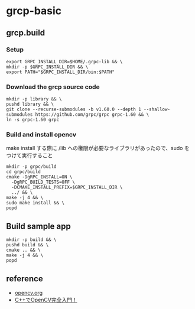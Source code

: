 # grcp-basic

## grcp.build

### Setup

```
export GRPC_INSTALL_DIR=$HOME/.grpc-lib && \
mkdir -p $GRPC_INSTALL_DIR && \
export PATH="$GRPC_INSTALL_DIR/bin:$PATH"
```

### Download the grcp source code

```
mkdir -p library && \
pushd library && \
git clone --recurse-submodules -b v1.60.0 --depth 1 --shallow-submodules https://github.com/grpc/grpc grpc-1.60 && \
ln -s grpc-1.60 grpc
```


### Build and install opencv

make install する際に /lib への権限が必要なライブラリがあったので、sudo をつけて実行すること

```
mkdir -p grpc/build
cd grpc/build
cmake -DgRPC_INSTALL=ON \
  -DgRPC_BUILD_TESTS=OFF \
  -DCMAKE_INSTALL_PREFIX=$GRPC_INSTALL_DIR \
  ../ && \
make -j 4 && \
sudo make install && \
popd
```
## Build sample app

```
mkdir -p build && \
pushd build && \
cmake .. && \
make -j 4 && \
popd
```

## reference

- [opencv.org](https://opencv.org)
- [C++でOpenCV完全入門！](https://zenn.dev/turing_motors/articles/daf3e8829f0967)
